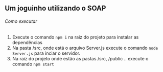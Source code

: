 ## Um joguinho utilizando o SOAP
###### Como executar
1. Execute o comando `npm i` na raiz do projeto para instalar as dependências
2. Na pasta /src, onde está o arquivo Server.js execute o comando `node Server.js` para inciar o servidor.
3. Na raiz do projeto onde estão as pastas /src, /public .. execute o comando `npm start`



